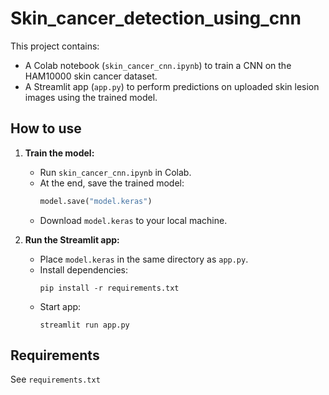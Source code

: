 # Skin_cancer_detection_using_cnn

This project contains:
- A Colab notebook (`skin_cancer_cnn.ipynb`) to train a CNN on the HAM10000 skin cancer dataset.
- A Streamlit app (`app.py`) to perform predictions on uploaded skin lesion images using the trained model.

## How to use

1. **Train the model:**
   - Run `skin_cancer_cnn.ipynb` in Colab.
   - At the end, save the trained model:
     ```python
     model.save("model.keras")
     ```
   - Download `model.keras` to your local machine.

2. **Run the Streamlit app:**
   - Place `model.keras` in the same directory as `app.py`.
   - Install dependencies:
     ```
     pip install -r requirements.txt
     ```
   - Start app:
     ```
     streamlit run app.py
     ```

## Requirements

See `requirements.txt`
